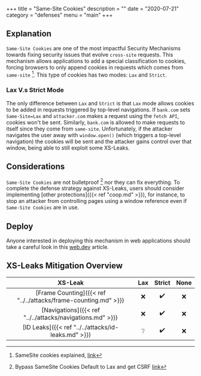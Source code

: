 +++
title = "Same-Site Cookies"
description = ""
date = "2020-07-21"
category = "defenses"
menu = "main"
+++


## Explanation

`Same-Site Cookies` are one of the most impactful Security Mechanisms towards fixing security issues that evolve `cross-site` requests. This mechanism allows applications to add a special classification to cookies, forcing browsers to only append cookies in requests which comes from `same-site` [^1]. This type of cookies has two modes: `Lax` and `Strict`.

### Lax V.s Strict Mode

The only difference between `Lax` and `Strict` is that `Lax` mode allows cookies to be added in requests triggered by top-level navigations. If `bank.com` sets `Same-Site=Lax` and `attacker.com` makes a request using the `fetch API`, cookies won't be sent. Similarly, `bank.com` is allowed to make requests to itself since they come from `same-site`. Unfortunately, if the attacker navigates the user away with `window.open()` (which triggers a top-level navigation) the cookies will be sent and the attacker gains control over that window, being able to still exploit some XS-Leaks.

## Considerations

`Same-Site Cookies` are not bulletproof [^2] nor they can fix everything. To complete the defense strategy against XS-Leaks, users should consider implementing [other protections]({{< ref "coop.md" >}}), for instance, to stop an attacker from controlling pages using a window reference even if `Same-Site Cookies` are in use.


## Deploy

Anyone interested in deploying this mechanism in web applications should take a careful look in this [web.dev](https://web.dev/samesite-cookie-recipes/) article.

## XS-Leaks Mitigation Overview

|                           XS-Leak                                 |       Lax          |     Strict      | None  |
|:-----------------------------------------------------------------:|:------------------:|:---------------:|:-----:|
| [Frame Counting]({{< ref "../../attacks/frame-counting.md" >}})   |         ❌         |      ✔️         |  ❌   |
| [Navigations]({{< ref "../../attacks/navigations.md" >}})         |         ❌         |      ✔️         |  ❌   |
| [ID Leaks]({{< ref "../../attacks/id-leaks.md" >}})               |         ❔         |      ✔️         |  ❌   |

[^1]: SameSite cookies explained, [link](https://web.dev/samesite-cookies-explained/)
[^2]: Bypass SameSite Cookies Default to Lax and get CSRF [link](https://medium.com/@renwa/bypass-samesite-cookies-default-to-lax-and-get-csrf-343ba09b9f2b)


